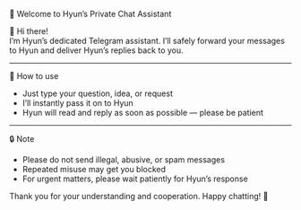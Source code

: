  🤖 Welcome to Hyun’s Private Chat Assistant

👋 Hi there!  
I’m Hyun’s dedicated Telegram assistant. I’ll safely forward your messages to Hyun and deliver Hyun’s replies back to you.

---

 📌 How to use

- Just type your question, idea, or request  
- I’ll instantly pass it on to Hyun  
- Hyun will read and reply as soon as possible — please be patient

---

 🔒 Note

- Please do not send illegal, abusive, or spam messages
- Repeated misuse may get you blocked
- For urgent matters, please wait patiently for Hyun’s response

Thank you for your understanding and cooperation. Happy chatting! 🙌
